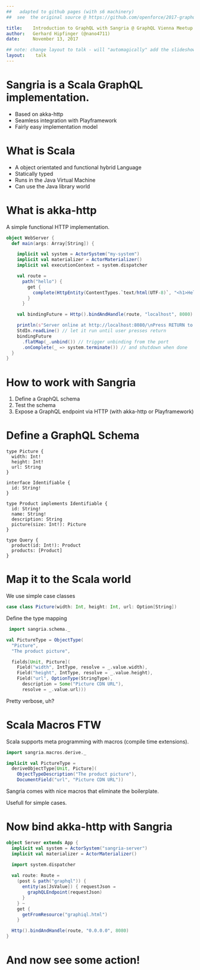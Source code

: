 ```yaml
---
##   adapted to github pages (with s6 machinery)
##  see  the original source @ https://github.com/openforce/2017-graphql-meetup 

title:    Introduction to GraphQL with Sangria @ GraphQL Vienna Meetup
author:   Gerhard Hipfinger (@nano4711)
date:     November 13, 2017

## note: change layout to talk - will "automagically" add the slideshow machinery
layout:    talk
---
```



# Sangria is a Scala GraphQL implementation.

* Based on akka-http
* Seamless integration with Playframework
* Fairly easy implementation model


# What is Scala

* A object orientated and functional hybrid Language
* Statically typed
* Runs in the Java Virtual Machine
* Can use the Java library world


# What is akka-http

A simple functional HTTP implementation.

```scala
object WebServer {
  def main(args: Array[String]) {

    implicit val system = ActorSystem("my-system")
    implicit val materializer = ActorMaterializer()
    implicit val executionContext = system.dispatcher

    val route =
      path("hello") {
        get {
          complete(HttpEntity(ContentTypes.`text/html(UTF-8)`, "<h1>Hello!</h1>"))
        }
      }

    val bindingFuture = Http().bindAndHandle(route, "localhost", 8080)

    println(s"Server online at http://localhost:8080/\nPress RETURN to stop...")
    StdIn.readLine() // let it run until user presses return
    bindingFuture
      .flatMap(_.unbind()) // trigger unbinding from the port
      .onComplete(_ => system.terminate()) // and shutdown when done
  }
}
```


# How to work with Sangria

1. Define a GraphQL schema
2. Test the schema
3. Expose a GraphQL endpoint via HTTP (with akka-http or Playframework)


# Define a GraphQL Schema

```
type Picture {
  width: Int!
  height: Int!
  url: String
}

interface Identifiable {
  id: String!
}

type Product implements Identifiable {
  id: String!
  name: String!
  description: String
  picture(size: Int!): Picture
}

type Query {
  product(id: Int!): Product
  products: [Product]
}
```


# Map it to the Scala world

We use simple case classes

```scala
case class Picture(width: Int, height: Int, url: Option[String])
```

Define the type mapping

```scala
 import sangria.schema._

val PictureType = ObjectType(
  "Picture",
  "The product picture",

  fields[Unit, Picture](
    Field("width", IntType, resolve = _.value.width),
    Field("height", IntType, resolve = _.value.height),
    Field("url", OptionType(StringType),
      description = Some("Picture CDN URL"),
      resolve = _.value.url)))
```

Pretty verbose, uh?


# Scala Macros FTW

Scala supports meta programming with macros (compile time extensions).

```scala
import sangria.macros.derive._

implicit val PictureType =
  deriveObjectType[Unit, Picture](
    ObjectTypeDescription("The product picture"),
    DocumentField("url", "Picture CDN URL"))
```

Sangria comes with nice macros that eliminate the boilerplate.

Usefull for simple cases.


# Now bind akka-http with Sangria

```scala
object Server extends App {
  implicit val system = ActorSystem("sangria-server")
  implicit val materializer = ActorMaterializer()

  import system.dispatcher
  
  val route: Route =
    (post & path("graphql")) {
      entity(as[JsValue]) { requestJson ⇒
        graphQLEndpoint(requestJson)
      }
    } ~
    get {
      getFromResource("graphiql.html")
    }

  Http().bindAndHandle(route, "0.0.0.0", 8080)
}
```

# And now see some action!
